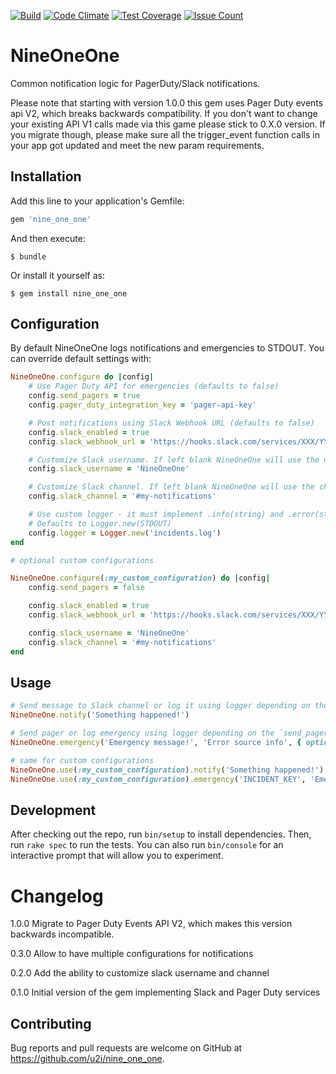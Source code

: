 [![Build](https://travis-ci.org/u2i/nine_one_one.svg?branch=master)](https://travis-ci.org/u2i/nine_one_one)
[![Code
Climate](https://codeclimate.com/repos/58207e5ee72dfa227600001d/badges/ecd3be37c49334786095/gpa.svg)](https://codeclimate.com/repos/58207e5ee72dfa227600001d/feed)
[![Test
Coverage](https://codeclimate.com/repos/58207e5ee72dfa227600001d/badges/ecd3be37c49334786095/coverage.svg)](https://codeclimate.com/repos/58207e5ee72dfa227600001d/coverage)
[![Issue
Count](https://codeclimate.com/repos/58207e5ee72dfa227600001d/badges/ecd3be37c49334786095/issue_count.svg)](https://codeclimate.com/repos/58207e5ee72dfa227600001d/feed)

# NineOneOne

Common notification logic for PagerDuty/Slack notifications.

Please note that starting with version 1.0.0 this gem uses Pager Duty events api V2, which breaks backwards compatibility. 
If you don't want to change your existing API V1 calls made via this game please stick to 0.X.0 version. If you migrate 
though, please make sure all the trigger_event function calls in your app got updated and meet the new param requirements.

## Installation

Add this line to your application's Gemfile:

```ruby
gem 'nine_one_one'
```

And then execute:

    $ bundle

Or install it yourself as:

    $ gem install nine_one_one

## Configuration

By default NineOneOne logs notifications and emergencies to STDOUT. You can override default settings with:

```ruby
NineOneOne.configure do |config|
    # Use Pager Duty API for emergencies (defaults to false)
    config.send_pagers = true
    config.pager_duty_integration_key = 'pager-api-key'

    # Post notifications using Slack Webhook URL (defaults to false)
    config.slack_enabled = true
    config.slack_webhook_url = 'https://hooks.slack.com/services/XXX/YYY/ZZZ'

    # Customize Slack username. If left blank NineOneOne will use the username specified in the Slack webkhook integration
    config.slack_username = 'NineOneOne'

    # Customize Slack channel. If left blank NineOneOne will use the channel specified in the Slack webkhook integration
    config.slack_channel = '#my-notifications'

    # Use custom logger - it must implement .info(string) and .error(string) methods
    # Defaults to Logger.new(STDOUT)
    config.logger = Logger.new('incidents.log') 
end

# optional custom configurations

NineOneOne.configure(:my_custom_configuration) do |config|
    config.send_pagers = false

    config.slack_enabled = true
    config.slack_webhook_url = 'https://hooks.slack.com/services/XXX/YYY/ZZZ'

    config.slack_username = 'NineOneOne'
    config.slack_channel = '#my-notifications'
end
```

## Usage

```ruby
# Send message to Slack channel or log it using logger depending on the `slack_enabled` config parameter
NineOneOne.notify('Something happened!')

# Send pager or log emergency using logger depending on the `send_pagers` config parameter
NineOneOne.emergency('Emergency message!', 'Error source info', { optional_hash: 'with details' })

# same for custom configurations
NineOneOne.use(:my_custom_configuration).notify('Something happened!')
NineOneOne.use(:my_custom_configuration).emergency('INCIDENT_KEY', 'Emergency message!', { optional_hash: 'with details' })
```

## Development

After checking out the repo, run `bin/setup` to install dependencies. Then, run `rake spec` to run the tests. You can also run `bin/console` for an interactive prompt that will allow you to experiment.

# Changelog

1.0.0 Migrate to Pager Duty Events API V2, which makes this version backwards incompatible.

0.3.0 Allow to have multiple configurations for notifications 

0.2.0 Add the ability to customize slack username and channel

0.1.0 Initial version of the gem implementing Slack and Pager Duty services

## Contributing

Bug reports and pull requests are welcome on GitHub at https://github.com/u2i/nine_one_one.

